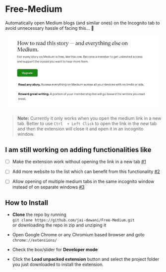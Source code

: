 # Free-Medium

Automatically open Medium blogs (and similar ones) on the Incognito tab to avoid unnecessary hassle of facing this... :face_with_head_bandage:  


![Medium Upgrade](/images/medium.jpeg)

> **Note:** Currently it only works when you open the medium link in a new tab. Better to use `Ctrl  + Left Click` to open the link in the new tab and then the extension will close it and open it in an incognito window. 

## I am still working on adding functionalities like 


- [ ] Make the extension work without opening the link in a new tab [#1][i1]
- [ ] Add more website to the list which can benefit from this functionality [#2][i2]
- [ ] Allow opening of multiple medium tabs in the same incognito window instead of on separate windows [#3][i3]


[i1]: https://github.com/jai-dewani/Free-Medium/issues/1
[i2]: https://github.com/jai-dewani/Free-Medium/issues/2
[i3]: https://github.com/jai-dewani/Free-Medium/issues/3

## How to Install 

- **Clone** the repo by running  
`git clone https://github.com/jai-dewani/Free-Medium.git`  
or downloading the repo in zip and unziping it 

- Open Google Chrome or any Chromium based browser and goto `chrome://extensions/` 
- Check the box/slider for **Developer mode**
- Click the **Load unpacked extension** button and select the project folder you just downloaded to install the extension.

